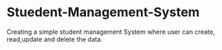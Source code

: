 # Stuedent-Management-System
Creating a simple student management System where user can create, read,update and delete the data.
